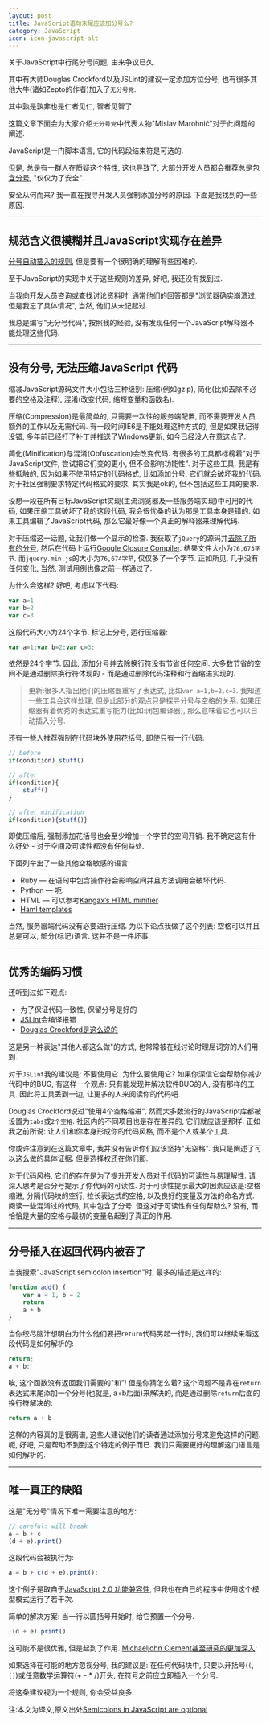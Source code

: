 ```yaml
---
layout: post
title: JavaScript语句末尾应该加分号么?
category: JavaScript
icon: icon-javascript-alt
---
```

关于JavaScript中行尾分号问题, 由来争议已久.

其中有大师Douglas Crockford以及JSLint的建议一定添加方位分号, 也有很多其他大牛(诸如Zepto的作者)加入了`无分号党`.

其中孰是孰非也是仁者见仁, 智者见智了.

这篇文章下面会为大家介绍`无分号党`中代表人物"Mislav Marohnić"对于此问题的阐述.



JavaScript是一门脚本语言, 它的代码段结束符是可选的.

但是, 总是有一群人在质疑这个特性, 这也导致了, 大部分开发人员都会[推荐总是包含分号](http://stackoverflow.com/questions/444080/do-you-recommend-using-semicolons-after-every-statement-in-javascript), "仅仅为了安全".

安全从何而来? 我一直在搜寻开发人员强制添加分号的原因. 下面是我找到的一些原因.

------

## **规范含义很模糊并且JavaScript实现存在差异**

[分号自动插入的规则](http://bclary.com/2004/11/07/#a-7.9), 但是要有一个很明确的理解有些困难的.

至于JavaScript的实现中关于这些规则的差异, 好吧, 我还没有找到过.

当我向开发人员咨询或查找讨论资料时, 通常他们的回答都是"浏览器确实崩溃过, 但是我忘了具体情况", 当然, 他们从未记起过.

我总是编写"无分号代码", 按照我的经验, 没有发现任何一个JavaScript解释器不能处理这些代码.

------

## **没有分号, 无法压缩JavaScript 代码**

缩减JavaScript源码文件大小包括三种级别: 压缩(例如gzip), 简化(比如去除不必要的空格及注释), 混淆(改变代码, 缩短变量和函数名).

压缩(Compression)是最简单的, 只需要一次性的服务端配置, 而不需要开发人员额外的工作以及无需代码. 有一段时间IE6是不能处理这种方式的, 但是如果我记得没错, 多年前已经打了补丁并推送了Windows更新, 如今已经没人在意这点了.

简化(Minification)与混淆(Obfuscation)会改变代码. 有很多的工具都标榜着"对于JavaScript文件, 尝试把它们变的更小, 但不会影响功能性". 对于这些工具, 我是有些抵触的, 因为如果不使用特定的代码格式, 比如添加分号, 它们就会破坏我的代码. 对于社区强制要求特定代码格式的要求, 其实我是ok的, 但不包括这些工具的要求.

设想一段在所有目标JavaScript实现(主流浏览器及一些服务端实现)中可用的代码, 如果压缩工具破坏了我的这段代码, 我会很忧桑的认为那是工具本身是错的. 如果工具编辑了JavaScript代码, 那么它最好像一个真正的解释器来理解代码.

对于压缩这一话题, 让我们做一个显示的检查. 我获取了`jQuery`的源码并[去除了所有的分号](http://github.com/mislav/jquery/commit/4a2faf8987fc3fcb8aefc99def5b5ed2b4de190c), 然后在代码上运行[Google Closure Compiler](http://code.google.com/closure/compiler/). 结果文件大小为`76,673字节`. 而`jquery.min.js`的大小为`76,674字节`, 仅仅多了一个字节. 正如所见, 几乎没有任何变化, 当然, 测试用例也像之前一样通过了.

为什么会这样? 好吧, 考虑以下代码:

``` js
var a=1
var b=2
var c=3
```

这段代码大小为24个字节. 标记上分号, 运行压缩器:

``` js
var a=1;var b=2;var c=3;
```

依然是24个字节. 因此, 添加分号并去除换行符没有节省任何空间. 大多数节省的空间不是通过删除换行符体现的 - 而是通过删除代码注释和行首缩进实现的.

> 更新:很多人指出他们的压缩器重写了表达式, 比如`var a=1,b=2,c=3`. 我知道一些工具会这样处理, 但是此部分的观点只是探寻分号与空格的关系. 如果压缩器有着优秀的表达式重写能力(比如:闭包编译器), 那么意味着它也可以自动插入分号.

还有一些人推荐强制在代码块外使用花括号, 即使只有一行代码:

``` js
// before
if(condition) stuff()

// after
if(condition){
	stuff()
}

// after minification
if(condition){stuff()}
```

即使压缩后, 强制添加花括号也会至少增加一个字节的空间开销. 我不确定这有什么好处 - 对于空间及可读性都没有任何益处.

下面列举出了一些其他空格敏感的语言:

- Ruby — 在语句中包含操作符会影响空间并且方法调用会破坏代码.
- Python — 呃.
- HTML — 可以参考[Kangax’s HTML minifier](http://perfectionkills.com/experimenting-with-html-minifier/)
- [Haml templates](http://haml-lang.com/)

当然, 服务器端代码没有必要进行压缩. 为以下论点我做了这个列表: 空格可以并且总是可以, 部分(标记)语言. 这并不是一件坏事.

------

## **优秀的编码习惯**

还听到过如下观点:

- 为了保证代码一致性, 保留分号是好的
- [JSLint](http://www.jslint.com/)会编译报错
- [Douglas Crockford是这么说的](http://javascript.crockford.com/code.html)

这是另一种表达"其他人都这么做"的方式, 也常常被在线讨论时理屈词穷的人们用到.

对于`JSLint`我的建议是: 不要使用它. 为什么要使用它? 如果你深信它会帮助你减少代码中的BUG, 有这样一个观点: 只有能发现并解决软件BUG的人, 没有那样的工具. 因此将工具丢到一边, 让更多的人来阅读你的代码吧.

Douglas Crockford说过"使用4个空格缩进", 然而大多数流行的JavaScript库都被设置为`tabs`或`2个空格`. 社区内的不同项目也是存在差异的, 它们就应该是那样. 正如我之前所说: 让人们和你本身形成你的代码风格, 而不是个人或某个工具.

你或许注意到在这篇文章中, 我并没有告诉你们应该坚持"无空格". 我只是阐述了可以这么做的具体证据. 但是选择权还在你们那.

对于代码风格, 它们的存在是为了提升开发人员对于代码的可读性与易理解性. 请深入思考是否分号提示了你代码的可读性. 对于可读性提示最大的因素应该是:空格缩进, 分隔代码块的空行, 拉长表达式的空格, 以及良好的变量及方法的命名方式. 阅读一些混淆过的代码, 其中包含了分号. 但这对于可读性有任何帮助么? 没有, 而恰恰是大量的空格与最初的变量名起到了真正的作用.

------

## **分号插入在返回代码内被吞了**

当我搜索"JavaScript semicolon insertion"时, 最多的描述是这样的:

``` js
function add() {
	var a = 1, b = 2
	return
	a + b
}
```
当你绞尽脑汁想明白为什么他们要把`return`代码另起一行时, 我们可以继续来看这段代码是如何解析的:

``` js
return;
a + b;
```
唉, 这个函数没有返回我们需要的"和"! 但是你猜怎么着? 这个问题不是靠在`return`表达式末尾添加一个分号(也就是, a+b后面)来解决的, 而是通过删除`return`后面的换行符解决的:

``` js
return a + b
```
这样的内容真的是很离谱, 这些人建议他们的读者通过添加分号来避免这样的问题. 呃, 好吧, 只是帮助不到到这个特定的例子而已. 我们只需要更好的理解这门语言是如何解析的.

------

## **唯一真正的缺陷**

这是"无分号"情况下唯一需要注意的地方:

``` js
// careful: will break
a = b + c
(d + e).print()
```
这段代码会被执行为:

``` js
a = b + c(d + e).print();
```
这个例子是取自于[JavaScript 2.0 功能兼容性](http://www.mozilla.org/js/language/js20-2000-07/rationale/syntax.html), 但我也在自己的程序中使用这个模型模式运行了若干次.

简单的解决方案: 当一行以圆括号开始时, 给它预置一个分号.

``` js
;(d + e).print()
```
这可能不是很优雅, 但是起到了作用. [Michaeljohn Clement甚至研究的更加深入](http://inimino.org/~inimino/blog/javascript_semicolons):

如果选择在可能的地方忽视分号, 我的建议是: 在任何代码块中, 只要以开括号(`(`,`[]`)或任意数学运算符(+ - * /)开头, 在符号之前应立即插入一个分号.

将这条建议视为一个规则, 你会受益良多.

注:本文为译文,原文出处[Semicolons in JavaScript are optional](http://mislav.uniqpath.com/2010/05/semicolons/)
